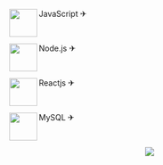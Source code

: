 <p><img src="https://github.com/adennyfernandesphp/imagens/blob/master/Logo/javascript.png" width="50" height="50" align="left">
JavaScript ✈ <a href="https://developer.mozilla.org/pt-BR/docs/Web/JavaScript" target="_blank"></a></p><br>

<p><img src="https://github.com/adennyfernandesphp/imagens/blob/master/Logo/nodejs.png" width="50" height="50" align="left">
Node.js ✈ <a href="https://nodejs.org/en/" target="_blank"></a></p><br>

<p><img src="https://github.com/adennyfernandesphp/imagens/blob/master/Logo/reactjs.png" width="50" height="50" align="left">
Reactjs ✈ <a href="https://reactjs.org/" target="_blank"></a></p><br>

<p><img src="https://github.com/adennyfernandesphp/imagens/blob/master/Logo/mysql.png" width="50" height="50" align="left">
MySQL ✈ <a href="https://www.mysql.com/" target="_blank"></a></p><br>


<p align="center"><img src="https://github.com/adennyfernandesphp/imagens/blob/master/homem%20letra.gif"/></p>



